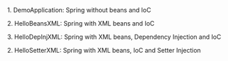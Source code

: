 <p>1. DemoApplication: Spring without beans and IoC</p>
<p>2. HelloBeansXML: Spring with XML beans and IoC</p>
<p>3. HelloDepInjXML: Spring with XML beans, Dependency Injection and IoC</p>
<p>2. HelloSetterXML: Spring with XML beans, IoC and Setter Injection</p>
